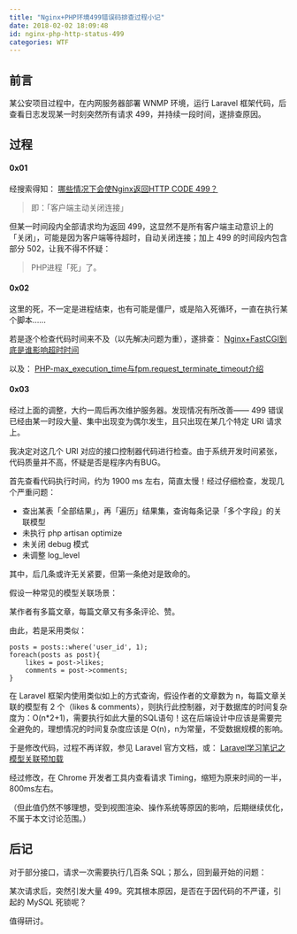 ```yaml
---
title: "Nginx+PHP环境499错误码排查过程小记"
date: 2018-02-02 18:09:48
id: nginx-php-http-status-499
categories: WTF
---
```


## 前言

某公安项目过程中，在内网服务器部署 WNMP 环境，运行 Laravel 框架代码，后查看日志发现某一时刻突然所有请求 499，并持续一段时间，遂排查原因。

## 过程

#### 0x01

经搜索得知：
[哪些情况下会使Nginx返回HTTP CODE 499？](https://segmentfault.com/q/1010000004193105)

> 即：「客户端主动关闭连接」

但某一时间段内全部请求均为返回 499，这显然不是所有客户端主动意识上的「关闭」，可能是因为客户端等待超时，自动关闭连接；加上 499 的时间段内包含部分 502，让我不得不怀疑：

> PHP进程「死」了。

#### 0x02

这里的死，不一定是进程结束，也有可能是僵尸，或是陷入死循环，一直在执行某个脚本……

若是逐个检查代码时间来不及（以先解决问题为重），遂排查：
[Nginx+FastCGI到底是谁影响超时时间](http://www.linuxidc.com/Linux/2014-10/108012.htm)

以及：
[PHP-max_execution_time与fpm.request_terminate_timeout介绍](http://blog.csdn.net/mijar2016/article/details/53709777)

#### 0x03

经过上面的调整，大约一周后再次维护服务器。发现情况有所改善—— 499 错误已经由某一时段大量、集中出现变为偶尔发生，且只出现在某几个特定 URI 请求上。

我决定对这几个 URI 对应的接口控制器代码进行检查。由于系统开发时间紧张，代码质量并不高，怀疑是否是程序内有BUG。

首先查看代码执行时间，约为 1900 ms 左右，简直太慢！经过仔细检查，发现几个严重问题：

- 查出某表「全部结果」，再「遍历」结果集，查询每条记录「多个字段」的关联模型
- 未执行 php artisan optimize
- 未关闭 debug 模式
- 未调整 log_level

其中，后几条或许无关紧要，但第一条绝对是致命的。

假设一种常见的模型关联场景：

某作者有多篇文章，每篇文章又有多条评论、赞。

由此，若是采用类似：

```
posts = posts::where('user_id', 1);
foreach(posts as post){
    likes = post->likes;
    comments = post->comments;
}
```

在 Laravel 框架内使用类似如上的方式查询，假设作者的文章数为 n，每篇文章关联的模型有 2 个（likes & comments），则执行此控制器，对于数据库的时间复杂度为：O(n*2+1)，需要执行如此大量的SQL语句！这在后端设计中应该是需要完全避免的，理想情况的时间复杂度应该是 O(n)，n为常量，不受数据规模的影响。

于是修改代码，过程不再详叙，参见 Laravel 官方文档，或：
[Laravel学习笔记之模型关联预加载](https://segmentfault.com/a/1190000005769956)

经过修改，在 Chrome 开发者工具内查看请求 Timing，缩短为原来时间的一半，800ms左右。

（但此值仍然不够理想，受到视图渲染、操作系统等原因的影响，后期继续优化，不属于本文讨论范围。）

## 后记

对于部分接口，请求一次需要执行几百条 SQL；那么，回到最开始的问题：

某次请求后，突然引发大量 499。究其根本原因，是否在于因代码的不严谨，引起的 MySQL 死锁呢？

值得研讨。
